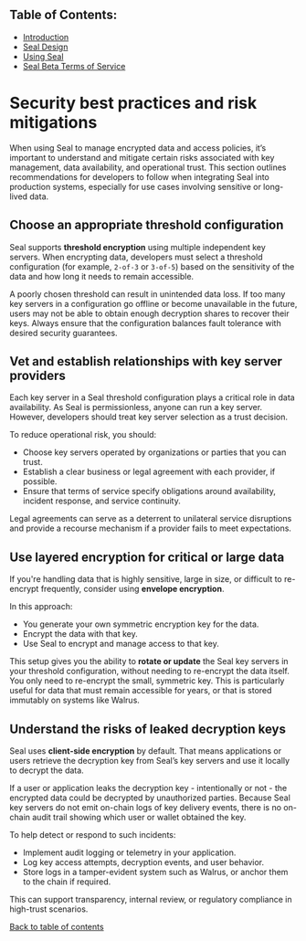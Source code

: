 ## Table of Contents:

- [Introduction](README.md)
- [Seal Design](Design.md)
- [Using Seal](UsingSeal.md)
- [Seal Beta Terms of Service](TermsOfService.md)

# Security best practices and risk mitigations

When using Seal to manage encrypted data and access policies, it’s important to understand and mitigate certain risks associated with key management, data availability, and operational trust. This section outlines recommendations for developers to follow when integrating Seal into production systems, especially for use cases involving sensitive or long-lived data.

## Choose an appropriate threshold configuration

Seal supports **threshold encryption** using multiple independent key servers. When encrypting data, developers must select a threshold configuration (for example, `2-of-3` or `3-of-5`) based on the sensitivity of the data and how long it needs to remain accessible.

A poorly chosen threshold can result in unintended data loss. If too many key servers in a configuration go offline or become unavailable in the future, users may not be able to obtain enough decryption shares to recover their keys. Always ensure that the configuration balances fault tolerance with desired security guarantees.

## Vet and establish relationships with key server providers

Each key server in a Seal threshold configuration plays a critical role in data availability. As Seal is permissionless, anyone can run a key server. However, developers should treat key server selection as a trust decision.

To reduce operational risk, you should:

* Choose key servers operated by organizations or parties that you can trust.
* Establish a clear business or legal agreement with each provider, if possible.
* Ensure that terms of service specify obligations around availability, incident response, and service continuity.

Legal agreements can serve as a deterrent to unilateral service disruptions and provide a recourse mechanism if a provider fails to meet expectations.

## Use layered encryption for critical or large data

If you're handling data that is highly sensitive, large in size, or difficult to re-encrypt frequently, consider using **envelope encryption**.

In this approach:

* You generate your own symmetric encryption key for the data.
* Encrypt the data with that key.
* Use Seal to encrypt and manage access to that key.

This setup gives you the ability to **rotate or update** the Seal key servers in your threshold configuration, without needing to re-encrypt the data itself. You only need to re-encrypt the small, symmetric key. This is particularly useful for data that must remain accessible for years, or that is stored immutably on systems like Walrus.

## Understand the risks of leaked decryption keys

Seal uses **client-side encryption** by default. That means applications or users retrieve the decryption key from Seal’s key servers and use it locally to decrypt the data.

If a user or application leaks the decryption key - intentionally or not - the encrypted data could be decrypted by unauthorized parties. Because Seal key servers do not emit on-chain logs of key delivery events, there is no on-chain audit trail showing which user or wallet obtained the key.

To help detect or respond to such incidents:

* Implement audit logging or telemetry in your application.
* Log key access attempts, decryption events, and user behavior.
* Store logs in a tamper-evident system such as Walrus, or anchor them to the chain if required.

This can support transparency, internal review, or regulatory compliance in high-trust scenarios.

[Back to table of contents](#table-of-contents)
